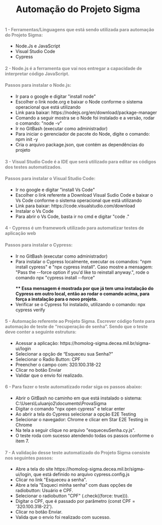 <!DOCTYPE html>
<html lang="pt-BR">
<head>
  <meta charset="UTF-8">
  <meta name="viewport" content="width=device-width, initial-scale=1.0">
  <title>Projeto Sigma</title>
  <style>
    .center-container {
      display: flex;
      flex-direction: column;
      align-items: center;
      justify-content: center;
      text-align: center;
    }
    h4.subtitle {
      color: #888;
      text-align: left;
      margin-left: 20px;
    }
    ul.list {
      text-align: left;
      margin-left: 30px;
    }
    ul.sublist {
      margin-left: 30px; /* Adiciona uma margem à esquerda para a sublista */
    }
</style>
</head>
<body>
  <div class="center-container">
    <h1 class="title">Automação do Projeto Sigma</h1>
  </div>
  <div>
    <h4 class="subtitle">1 - Ferramentas/Linguagens que está sendo utilizada para automação do Projeto Sigma:</h4>
       <ul class="sublist">
            <li>Node.Js e JavaScript</li>
            <li>Visual Studio Code</li>
            <li>Cypress</li>
        </ul>

  <h4 class="subtitle">2 - Node.js é a ferramenta que vai nos entregar a capacidade de interpretar código JavaScript.</h4>
  <h4 class="subtitle">Passos para instalar o Node.js:</h4>
    <ul class="sublist">      
      <li>Ir para o google e digitar "install node"</li>
      <li>Escolher o link node.org e baixar o Node conforme o sistema operacional que está utilizando</li>
      <li>Link para baixar: https://nodejs.org/en/download/package-manager</li>
      <li>Comando a seguir mostra se o Node foi instalado e a versão, rodar o comando: "node -v"</li>
      <li>Ir no GitBash (executar como administrador)</li>
      <li>Para iniciar o gerenciador de pacote do Node, digite o comando: npm init -y</li>
      <li>Cria o arquivo package.json, que contém as dependências do projeto</li>
  </ul>

<h4 class="subtitle">3 - Visual Studio Code é a IDE que será utilizado para editar os códigos dos testes automatizados.
    </h4>
<h4 class="subtitle">Passos para instalar o Visual Studio Code:</h4>
    <ul class="sublist">
        <li>Ir no google e digitar "install Vs Code"</li>
        <li>Escolher o link referente a Download Visual Sudio Code e baixar o Vs Code conforme o sistema operacional que está utilizando</li>
        <li>Link para baixar: https://code.visualstudio.com/download</li>
        <li>Instalar o Vs Code</li>
        <li>Para abrir o Vs Code, basta ir no cmd e digitar "code ."</li>
    </ul>
<h4 class="subtitle">4 - Cypress é um framework utilizado para automatizar testes de aplicação web</h4>
<h4 class="subtitle">Passos para instalar o Cypress:</h4>
    <ul class="sublist">        
        <li>Ir no GitBash (executar como administrador)</li>
        <li>Para instalar o Cypress localmente, executar os comandos: "npm install cypress" e "npx cypress install". Caso mostre a mensagem: "Pass the --force option if you'd like to reinstall anyway.", rode o comando npx "cypress install --force"<br><br><strong>** Essa mensagem é mostrada por que já tem uma instalação do Cypress em outro local, então ao rodar o comando acima, para força a instalação para o novo projeto.</strong></li>
        <li>Verificar se o Cypress foi instalado, utilizando o comando: npx cypress verify</li>
    </ul>
    <h4 class="subtitle">5 - Automação referente ao Projeto Sigma. Escrever código fonte para automação de teste de “recuperação de senha”. Sendo que o teste deve conter a seguinte estrutura:</h4>
    <ul class="sublist">
      <li>Acessar a aplicação: https://homolog-sigma.decea.mil.br/sigma-ui/login</li>
      <li>Selecionar a opção de “Esqueceu sua Senha?”</li>
      <li>Selecionar o Radio Button: CPF</li>
      <li>Preencher o campo com: 320.100.318-22</li>
      <li>Clicar no botão Enviar</li>
      <li>Validar que o envio foi realizado.</li>
    </ul>
<h4 class="subtitle">6 - Para fazer o teste automatizado rodar siga os passos abaixo:</h4>
    <ul class="sublist">
      <li>Abrir o GitBash no caminho em que está instalado o sistema: C:\Users\Luluanjo2\documents\ProvaSigma</li>
      <li>Digitar o comando "npx open cypress" e telcar enter</li>
      <li>Ao abrir a tela do Cypress selecionar a opção E2E Testing</li>
      <li>Selecionar o navegador: Chrome e clicar em Star E2E Testing in Chrome</li>
      <li>Na tela a seguir clique no arquivo "esqueceuSenha.cy.js".</li>
      <li>O teste roda com sucesso atendendo todas os passos conforme o item 7.</li>
    </ul>
<h4 class="subtitle">7 - A validação desse teste automatizado do Projeto Sigma consiste nos seguintes passos:</h4>
    <ul class="sublist">
      <li>Abre a tela do site https://homolog-sigma.decea.mil.br/sigma-ui/login, que está definido no arquivo cypress.config.js</li>
      <li>Clicar no link "Esqueceu a senha".</li>
      <li>Abre a tela "Esqueci minha senha" com duas opções de radiobutton: Usuário e CPF.</li>
      <li>Selecionar o radiobutton "CPF" (.check({force: true})).</li>
      <li>Digitar o CPF, que é passado por parâmetro (const CPF = '320.100.318-22').</li>
      <li>Clicar no botão Enviar.</li>
      <li>Valida que o envio foi realizado com sucesso.</li>
    </ul>
 </div>
</body>
</html>